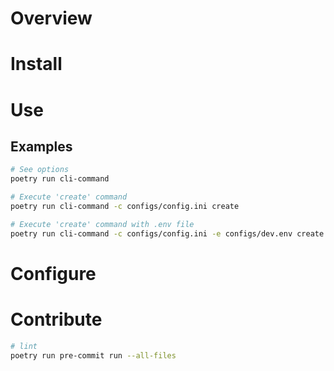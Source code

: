 
# Overview

# Install

# Use

## Examples

```bash
# See options
poetry run cli-command

# Execute 'create' command
poetry run cli-command -c configs/config.ini create 

# Execute 'create' command with .env file
poetry run cli-command -c configs/config.ini -e configs/dev.env create
```

# Configure

# Contribute

```bash
# lint
poetry run pre-commit run --all-files
```